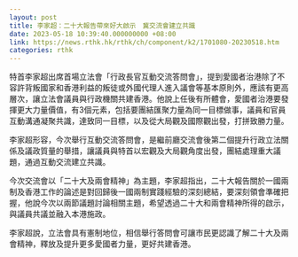 ```yaml
---
layout: post
title: 李家超：二十大報告帶來好大啟示　冀交流會建立共識
date: 2023-05-18 10:39:40.000000000 +08:00
link: https://news.rthk.hk/rthk/ch/component/k2/1701080-20230518.htm
categories: rthk
---
```


特首李家超出席首場立法會「行政長官互動交流答問會」，提到愛國者治港除了不容許背叛國家和香港利益的叛徒或外國代理人進入議會等基本原則外，應該有更高層次，讓立法會議員與行政機關共建香港。他說上任後有所體會，愛國者治港要發揮更大力量價值，有3個元素，包括要團結匯聚力量為同一目標做事，議員和官員互動溝通凝聚共識，達致同一目標，以及從大局觀及國際觀出發，打拼致勝力量。

李家超形容，今次舉行互動交流答問會，是繼前廳交流會後第二個提升行政立法關係及議政質量的舉措，讓議員與特首以宏觀及大局觀角度出發，團結處理重大議題，通過互動交流建立共識。

今次交流會以「二十大及兩會精神」為主題，李家超指出，二十大報告關於一國兩制及香港工作的論述是對回歸後一國兩制實踐經驗的深刻總結，要深刻領會準確把握，他說今次以兩節議題討論相關主題，希望透過二十大和兩會精神所得的啟示，與議員共議並融入本港施政。

李家超說，立法會具有憲制地位，相信舉行答問會可讓市民更認識了解二十大及兩會精神，釋放及提升更多愛國者力量，更好共建香港。
